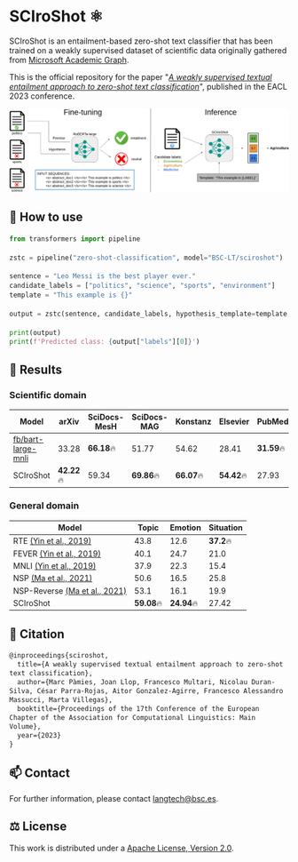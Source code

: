 # SCIroShot ⚛️

SCIroShot is an entailment-based zero-shot text classifier that has been trained on a weakly supervised dataset of scientific data originally gathered from [Microsoft Academic Graph](https://www.microsoft.com/en-us/research/project/microsoft-academic-graph/).

This is the official repository for the paper "[*A weakly supervised textual entailment approach to zero-shot text classification*](https://aclanthology.org/2023.eacl-main.22.pdf)", published in the EACL 2023 conference.

![Figure 1](figures/figure1.png)

## 📖 How to use
```python
from transformers import pipeline

zstc = pipeline("zero-shot-classification", model="BSC-LT/sciroshot")

sentence = "Leo Messi is the best player ever."
candidate_labels = ["politics", "science", "sports", "environment"]
template = "This example is {}"

output = zstc(sentence, candidate_labels, hypothesis_template=template, multi_label=False)

print(output)
print(f'Predicted class: {output["labels"][0]}')
```


## 📝 Results

### Scientific domain

| Model | arXiv | SciDocs-MesH | SciDocs-MAG | Konstanz | Elsevier | PubMed |
|-------|-------|--------------|-------------|----------|----------|--------|
| [fb/bart-large-mnli](https://huggingface.co/facebook/bart-large-mnli) | 33.28 | **66.18**🔥 | 51.77 | 54.62 | 28.41 | **31.59**🔥 |
| SCIroShot | **42.22**🔥 | 59.34 | **69.86**🔥 | **66.07**🔥 | **54.42**🔥 | 27.93 |

### General domain
| Model | Topic | Emotion | Situation |
|-------|-------|---------|-----------|
| RTE [(Yin et al., 2019)](https://arxiv.org/pdf/1909.00161.pdf) | 43.8 | 12.6 | **37.2**🔥 |
| FEVER [(Yin et al., 2019)](https://arxiv.org/pdf/1909.00161.pdf) | 40.1 | 24.7 | 21.0 |
| MNLI [(Yin et al., 2019)](https://arxiv.org/pdf/1909.00161.pdf) | 37.9 | 22.3 | 15.4 |
| NSP [(Ma et al., 2021)](https://aclanthology.org/2021.acl-short.99.pdf) | 50.6 | 16.5 | 25.8 |
| NSP-Reverse [(Ma et al., 2021)](https://aclanthology.org/2021.acl-short.99.pdf) | 53.1 | 16.1 | 19.9 |
| SCIroShot | **59.08**🔥 | **24.94**🔥 | 27.42

## 📣 Citation
```
@inproceedings{sciroshot,
  title={A weakly supervised textual entailment approach to zero-shot text classification},
  author={Marc Pàmies, Joan Llop, Francesco Multari, Nicolau Duran-Silva, César Parra-Rojas, Aitor Gonzalez-Agirre, Francesco Alessandro Massucci, Marta Villegas},
  booktitle={Proceedings of the 17th Conference of the European Chapter of the Association for Computational Linguistics: Main Volume},
  year={2023}
}
```

## 📫 Contact

For further information, please contact <langtech@bsc.es>.

## ⚖️ License

This work is distributed under a [Apache License, Version 2.0](https://www.apache.org/licenses/LICENSE-2.0).
